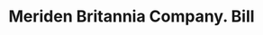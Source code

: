 ---
doi: 10.7916/D8PC4DDW
date_other: '1880'
date_other_textual: 1880-1889
form: printed ephemera
genre:
- Invoices
name:
- Meriden Britannia Company
object_in_context_url: https://biggert.cul.columbia.edu/items/view/ave_biggert_00084
subject_hierarchical_geographic:
- Meriden, Connecticut, United States
subject_name:
- Meriden Britannia Company
title: Meriden Britannia Company. Bill
sort_title: Meriden Britannia Company. Bill
call_number: ave_biggert_00084
coordinates:
- 41.53666666666666,-72.79472222222222
pid: ave_biggert_00084
identifiers: ave_biggert_00084
canvas_id: ldpd:395359
permalink: "/items/ave_biggert_00084/"
layout: iiif-image-page
---
